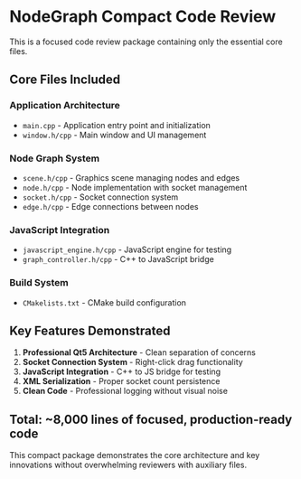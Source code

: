 # NodeGraph Compact Code Review

This is a focused code review package containing only the essential core files.

## Core Files Included

### Application Architecture
- `main.cpp` - Application entry point and initialization
- `window.h/cpp` - Main window and UI management

### Node Graph System  
- `scene.h/cpp` - Graphics scene managing nodes and edges
- `node.h/cpp` - Node implementation with socket management
- `socket.h/cpp` - Socket connection system
- `edge.h/cpp` - Edge connections between nodes

### JavaScript Integration
- `javascript_engine.h/cpp` - JavaScript engine for testing
- `graph_controller.h/cpp` - C++ to JavaScript bridge

### Build System
- `CMakelists.txt` - CMake build configuration

## Key Features Demonstrated

1. **Professional Qt5 Architecture** - Clean separation of concerns
2. **Socket Connection System** - Right-click drag functionality
3. **JavaScript Integration** - C++ to JS bridge for testing
4. **XML Serialization** - Proper socket count persistence
5. **Clean Code** - Professional logging without visual noise

## Total: ~8,000 lines of focused, production-ready code

This compact package demonstrates the core architecture and key innovations 
without overwhelming reviewers with auxiliary files.
